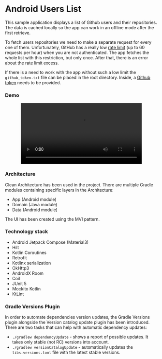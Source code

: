 # Android Users List

This sample application displays a list of Github users and their repositories.
The data is cached locally so the app can work in an offline mode after the first retrieve.

To fetch users repositories we need to make a separate request for every one of them. 
Unfortunately, GitHub has a really low [rate limit](https://docs.github.com/en/rest/overview/resources-in-the-rest-api#requests-from-user-accounts) 
(up to 60 requests per hour) when you are not authenticated.
The app fetches the whole list with this restriction, but only once. After that, there is an error about the rate limit excess.

If there is a need to work with the app without such a low limit the `github_token.txt` file can be placed in the root directory.
Inside, a [Github token](https://github.com/settings/tokens) needs to be provided.

### Demo

<div align="center">
  <video src="https://github.com/mhabzda/android-users-list/assets/26122834/31f32a3d-cbc5-48da-a91c-83b4a280a23a" width="400" />
</div>

### Architecture

Clean Architecture has been used in the project. There are multiple Gradle modules containing
specific layers in the Architecture:

- App (Android module)
- Domain (Java module)
- Data (Android module)

The UI has been created using the MVI pattern.

### Technology stack

- Android Jetpack Compose (Material3)
- Hilt
- Kotlin Coroutines
- Retrofit
- Kotlinx serialization
- OkHttp3
- AndroidX Room
- Coil
- JUnit 5
- Mockito Kotlin
- KtLint

### Gradle Versions Plugin

In order to automate dependencies version updates, the Gradle Versions plugin alongside the Version catalog
update plugin has been introduced.
There are two tasks that can help with automatic dependency updates:

- `./gradlew dependencyUpdate` - shows a report of possible updates. It takes only stable (not RC)
  versions into account.
- `./gradlew versionCatalogUpdate` - automatically updates the `libs.versions.toml` file with the
  latest stable versions.
